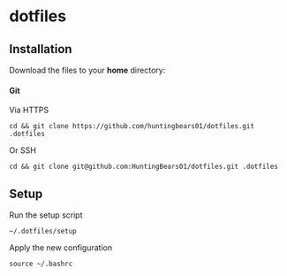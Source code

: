 dotfiles
==========

## Installation

Download the files to your **home** directory:

#### Git

Via HTTPS
```
cd && git clone https://github.com/huntingbears01/dotfiles.git .dotfiles
```
Or SSH
```
cd && git clone git@github.com:HuntingBears01/dotfiles.git .dotfiles
```

## Setup

Run the setup script
```
~/.dotfiles/setup
```

Apply the new configuration
```
source ~/.bashrc
```

